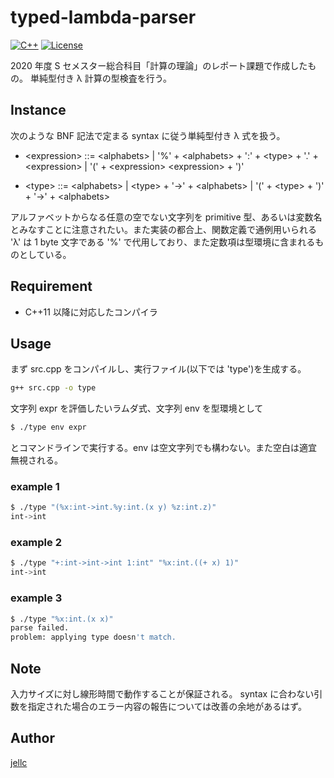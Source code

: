 # typed-lambda-parser

[![C++](https://img.shields.io/badge/C++-11-green)](https://github.com/jellc/typed-lambda-parser/blob/master/src.cpp)
[![License](https://img.shields.io/badge/licence-MIT-blue)](https://github.com/jellc/typed-lambda-parser/blob/master/LICENSE)

2020 年度 S セメスター総合科目「計算の理論」のレポート課題で作成したもの。
単純型付き λ 計算の型検査を行う。

## Instance

次のような BNF 記法で定まる syntax に従う単純型付き λ 式を扱う。

- \<expression> ::= \<alphabets> | '%' + \<alphabets> + ':' + \<type> + '.' + \<expression> | '(' + \<expression> \<expression> + ')'

- \<type> ::= \<alphabets> | \<type> + '->' + \<alphabets> | '(' + \<type> + ')' + '->' + \<alphabets>

アルファベットからなる任意の空でない文字列を primitive 型、あるいは変数名とみなすことに注意されたい。また実装の都合上、関数定義で通例用いられる 'λ' は 1 byte 文字である '%' で代用しており、また定数項は型環境に含まれるものとしている。

## Requirement

- C++11 以降に対応したコンパイラ

## Usage

まず src.cpp をコンパイルし、実行ファイル(以下では 'type')を生成する。

```bash
g++ src.cpp -o type
```

文字列 expr を評価したいラムダ式、文字列 env を型環境として

```bash
$ ./type env expr
```

とコマンドラインで実行する。env は空文字列でも構わない。また空白は適宜無視される。

### example 1

```bash
$ ./type "(%x:int->int.%y:int.(x y) %z:int.z)"
int->int
```

### example 2

```bash
$ ./type "+:int->int->int 1:int" "%x:int.((+ x) 1)"
int->int
```

### example 3

```bash
$ ./type "%x:int.(x x)"
parse failed.
problem: applying type doesn't match.
```

## Note

入力サイズに対し線形時間で動作することが保証される。
syntax に合わない引数を指定された場合のエラー内容の報告については改善の余地があるはず。

## Author

[jellc](https://github.com/jellc)
